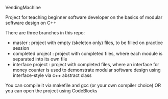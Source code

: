 VendingMachine

Project for teaching beginner software developer on the basics of modular software design on C++

There are three branches in this repo:
- master : project with empty (skeleton only) files, to be filled on practice session
- completed project : project with completed files, where each module is separated into its own file
- interface project : project with completed files, where an interface for money counter is used to demonstrate modular software design using interface-style via c++ abstract class

You can compile it via makefile and gcc (or your own compiler choice) OR you can open the project using CodeBlocks
